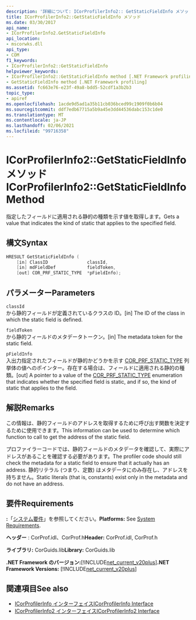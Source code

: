 ```yaml
---
description: '詳細について: ICorProfilerInfo2:: GetStaticFieldInfo メソッド'
title: ICorProfilerInfo2::GetStaticFieldInfo メソッド
ms.date: 03/30/2017
api_name:
- ICorProfilerInfo2.GetStaticFieldInfo
api_location:
- mscorwks.dll
api_type:
- COM
f1_keywords:
- ICorProfilerInfo2::GetStaticFieldInfo
helpviewer_keywords:
- ICorProfilerInfo2::GetStaticFieldInfo method [.NET Framework profiling]
- GetStaticFieldInfo method [.NET Framework profiling]
ms.assetid: fc663e76-e23f-49a8-bdd5-52cdf1a3b2b3
topic_type:
- apiref
ms.openlocfilehash: 1acde9d5ad1a35b11cb036bced99c1909f0b6b04
ms.sourcegitcommit: ddf7edb67715a5b9a45e3dd44536dabc153c1de0
ms.translationtype: MT
ms.contentlocale: ja-JP
ms.lasthandoff: 02/06/2021
ms.locfileid: "99716358"
---
```

# <a name="icorprofilerinfo2getstaticfieldinfo-method"></a><span data-ttu-id="8f399-103">ICorProfilerInfo2::GetStaticFieldInfo メソッド</span><span class="sxs-lookup"><span data-stu-id="8f399-103">ICorProfilerInfo2::GetStaticFieldInfo Method</span></span>

<span data-ttu-id="8f399-104">指定したフィールドに適用される静的の種類を示す値を取得します。</span><span class="sxs-lookup"><span data-stu-id="8f399-104">Gets a value that indicates the kind of static that applies to the specified field.</span></span>  
  
## <a name="syntax"></a><span data-ttu-id="8f399-105">構文</span><span class="sxs-lookup"><span data-stu-id="8f399-105">Syntax</span></span>  
  
```cpp  
HRESULT GetStaticFieldInfo (  
    [in] ClassID               classId,  
    [in] mdFieldDef            fieldToken,  
    [out] COR_PRF_STATIC_TYPE  *pFieldInfo);  
```  
  
## <a name="parameters"></a><span data-ttu-id="8f399-106">パラメーター</span><span class="sxs-lookup"><span data-stu-id="8f399-106">Parameters</span></span>  

 `classId`  
 <span data-ttu-id="8f399-107">から静的フィールドが定義されているクラスの ID。</span><span class="sxs-lookup"><span data-stu-id="8f399-107">[in] The ID of the class in which the static field is defined.</span></span>  
  
 `fieldToken`  
 <span data-ttu-id="8f399-108">から静的フィールドのメタデータトークン。</span><span class="sxs-lookup"><span data-stu-id="8f399-108">[in] The metadata token for the static field.</span></span>  
  
 `pFieldInfo`  
 <span data-ttu-id="8f399-109">入出力指定されたフィールドが静的かどうかを示す [COR_PRF_STATIC_TYPE](cor-prf-static-type-enumeration.md) 列挙体の値へのポインター。存在する場合は、フィールドに適用される静的の種類。</span><span class="sxs-lookup"><span data-stu-id="8f399-109">[out] A pointer to a value of the [COR_PRF_STATIC_TYPE](cor-prf-static-type-enumeration.md) enumeration that indicates whether the specified field is static, and if so, the kind of static that applies to the field.</span></span>  
  
## <a name="remarks"></a><span data-ttu-id="8f399-110">解説</span><span class="sxs-lookup"><span data-stu-id="8f399-110">Remarks</span></span>  

 <span data-ttu-id="8f399-111">この情報は、静的フィールドのアドレスを取得するために呼び出す関数を決定するために使用できます。</span><span class="sxs-lookup"><span data-stu-id="8f399-111">This information can be used to determine which function to call to get the address of the static field.</span></span>  
  
 <span data-ttu-id="8f399-112">プロファイラーコードでは、静的フィールドのメタデータを確認して、実際にアドレスがあることを確認する必要があります。</span><span class="sxs-lookup"><span data-stu-id="8f399-112">The profiler code should still check the metadata for a static field to ensure that it actually has an address.</span></span> <span data-ttu-id="8f399-113">静的リテラル (つまり、定数) はメタデータにのみ存在し、アドレスを持ちません。</span><span class="sxs-lookup"><span data-stu-id="8f399-113">Static literals (that is, constants) exist only in the metadata and do not have an address.</span></span>  
  
## <a name="requirements"></a><span data-ttu-id="8f399-114">要件</span><span class="sxs-lookup"><span data-stu-id="8f399-114">Requirements</span></span>  

 <span data-ttu-id="8f399-115">**:**「[システム要件](../../get-started/system-requirements.md)」を参照してください。</span><span class="sxs-lookup"><span data-stu-id="8f399-115">**Platforms:** See [System Requirements](../../get-started/system-requirements.md).</span></span>  
  
 <span data-ttu-id="8f399-116">**ヘッダー** : CorProf.idl、CorProf.h</span><span class="sxs-lookup"><span data-stu-id="8f399-116">**Header:** CorProf.idl, CorProf.h</span></span>  
  
 <span data-ttu-id="8f399-117">**ライブラリ:** CorGuids.lib</span><span class="sxs-lookup"><span data-stu-id="8f399-117">**Library:** CorGuids.lib</span></span>  
  
 <span data-ttu-id="8f399-118">**.NET Framework のバージョン:**[!INCLUDE[net_current_v20plus](../../../../includes/net-current-v20plus-md.md)]</span><span class="sxs-lookup"><span data-stu-id="8f399-118">**.NET Framework Versions:** [!INCLUDE[net_current_v20plus](../../../../includes/net-current-v20plus-md.md)]</span></span>  
  
## <a name="see-also"></a><span data-ttu-id="8f399-119">関連項目</span><span class="sxs-lookup"><span data-stu-id="8f399-119">See also</span></span>

- [<span data-ttu-id="8f399-120">ICorProfilerInfo インターフェイス</span><span class="sxs-lookup"><span data-stu-id="8f399-120">ICorProfilerInfo Interface</span></span>](icorprofilerinfo-interface.md)
- [<span data-ttu-id="8f399-121">ICorProfilerInfo2 インターフェイス</span><span class="sxs-lookup"><span data-stu-id="8f399-121">ICorProfilerInfo2 Interface</span></span>](icorprofilerinfo2-interface.md)
